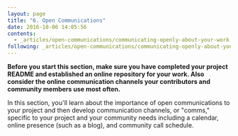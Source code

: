 ```yaml
---
layout: page
title: "6. Open Communications"
date: 2016-10-06 14:05:56
contents:
  - _articles/open-communications/communicating-openly-about-your-work.md
following: _articles/open-communications/communicating-openly-about-your-work.md
---
```


**Before you start this section, make sure you have completed your project README and established an online repository for your work. Also consider the online communication channels your contributors and community members use most often.**

In this section, you'll learn about the importance of open communications to your project and then develop communication channels, or "comms," specific to your project and your community needs including a calendar, online presence (such as a blog), and community call schedule.